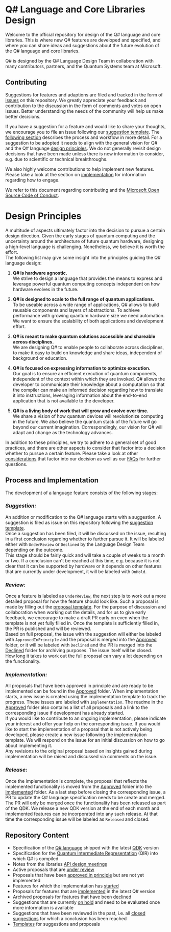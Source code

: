 # Q# Language and Core Libraries Design

Welcome to the official repository for design of the Q# language and core libraries. This is where new Q# features are developed and specified, and where you can share ideas and suggestions about the future evolution of the Q# language and core libraries.

Q# is designed by the Q# Language Design Team in collaboration with many contributors, partners, and the Quantum Systems team at Microsoft.

## Contributing

Suggestions for features and adaptions are filed and tracked in the form of [issues](https://github.com/microsoft/qsharp-language/issues) on this repository. 
We greatly appreciate your feedback and contribution to the discussion in the form of comments and votes on open issues. Better understanding the needs of the community will help us make better decisions. 

If you have a suggestion for a feature and would like to share your thoughts, we encourage you to file an issue following our [suggestion template](https://github.com/microsoft/qsharp-language/issues/new?template=suggestion.md). The [following section](#process-and-implementation) describes the process and workflow in more detail. For a suggestion to be adopted it needs to align with the general vision for Q# and the Q# language [design principles](#design-principles). We do not generally revisit design decisions that have been made unless there is new information to consider, e.g. due to scientific or technical breakthroughs. 

We also highly welcome contributions to help implement new features. Please take a look at the section on [implementation](#implementation) for information regarding how to engage.   

We refer to this document regarding contributing and the [Microsoft Open Source Code of Conduct](https://opensource.microsoft.com/codeofconduct/).

# Design Principles

A multitude of aspects ultimately factor into the decision to pursue a certain design direction. Given the early stages of quantum computing and the uncertainty around the architecture of future quantum hardware, designing a high-level language is challenging. Nonetheless, we believe it is worth the effort.  
The following list may give some insight into the principles guiding the Q# language design:

1.	**Q# is hardware agnostic.**    
We strive to design a language that provides the means to express and leverage powerful quantum computing concepts independent on how hardware evolves in the future. 

2.	**Q# is designed to scale to the full range of quantum applications.**    
To be useable across a wide range of applications, Q# allows to build reusable components and layers of abstractions. To achieve performance with growing quantum hardware size we need automation. We want to ensure the scalability of both applications and development effort. 

3.	**Q# is meant to make quantum solutions accessible and shareable across disciplines.**    
We are designing Q# to enable people to collaborate across disciplines, to make it easy to build on knowledge and share ideas, independent of background or education. 

4.	**Q# is focused on expressing information to optimize execution.**    
Our goal is to ensure an efficient execution of quantum components, independent of the context within which they are invoked. Q# allows the developer to communicate their knowledge about a computation so that the compiler can make an informed decision regarding how to translate it into instructions, leveraging information about the end-to-end application that is not available to the developer. 

5.	**Q# is a living body of work that will grow and evolve over time.**    
We share a vision of how quantum devices will revolutionize computing in the future. We also believe the quantum stack of the future will go beyond our current imagination. Correspondingly, our vision for Q# will adapt and change as the technology advances.

In addition to these principles, we try to adhere to a general set of good practices, and there are other aspects to consider that factor into a decision whether to pursue a certain feature. Please take a look at other [considerations](https://github.com/microsoft/qsharp-language/blob/main/Guidance.md) that factor into our decision as well as our [FAQs](https://github.com/microsoft/qsharp-language/blob/main/FAQ.md) for further questions. 

## Process and Implementation

The development of a language feature consists of the following stages:

### *Suggestion:*
An addition or modification to the Q# language starts with a suggestion. A suggestion is filed as issue on this repository following the [suggestion template](https://github.com/microsoft/qsharp-language/issues/new?template=suggestion.md).     
Once a suggestion has been filed, it will be discussed on the issue, resulting in a first conclusion regarding whether to further pursue it. It will be labeled either with `UnderReview` or `Declined` by the Language Design Team depending on the outcome.    
This stage should be fairly quick and will take a couple of weeks to a month or two. If a conclusion can't be reached at this time, e.g. because it is not clear that it can be supported by hardware or it depends on other features that are currently under development, it will be labeled with `OnHold`.

### *Review:*
Once a feature is labeled as `UnderReview`, the next step is to work out a more detailed proposal for how the feature should look like. Such a proposal is made by filling out the [proposal template](https://github.com/microsoft/qsharp-language/blob/main/Templates/proposal.md). For the purpose of discussion and collaboration when working out the details, and for us to give early feedback, we encourage to make a draft PR early on even when the template is not yet fully filled in. Once the template is sufficiently filled in, the PR is published and will be reviewed.     
Based on full proposal, the issue with the suggestion will either be labeled with `ApprovedInPrinciple` and the proposal is merged into the [Approved](https://github.com/microsoft/qsharp-language/tree/main/Approved) folder, or it will be labeled with `Declined` and the PR is merged into the [Declined](https://github.com/microsoft/qsharp-language/tree/main/Declined) folder for archiving purposes. The issue itself will be closed.     
How long it takes to work out the full proposal can vary a lot depending on the functionality. 

### *Implementation:*
All proposals that have been approved in principle and are ready to be implemented can be found in the [Approved]((https://github.com/microsoft/qsharp-language/tree/main/Approved)) folder. When implementation starts, a new issue is created using the implementation template to track the progress. These issues are labeled with `Implementation`. The readme in the [Approved](https://github.com/microsoft/qsharp-language/tree/main/Approved) folder also contains a list of all proposals and a link to the corresponding issue if development has already started.     
If you would like to contribute to an ongoing implementation, please indicate your interest and offer your help on the corresponding issue. If you would like to start the implementation of a proposal that is not actively being developed, please create a new issue following the implementation template. We will respond on the issue for an initial discussion on how to go about implementing it.     
Any revisions to the original proposal based on insights gained during implementation will be raised and discussed via comments on the issue.

### *Release:*
Once the implementation is complete, the proposal that reflects the implemented functionality is moved from the [Approved](https://github.com/microsoft/qsharp-language/tree/main/Approved) folder into the [Implemented](https://github.com/microsoft/qsharp-language/tree/main/Implemented) folder. As a last step before closing the corresponding issue, a PR to update the Q# language specification needs to be create and merged. The PR will only be merged once the functionality has been released as part of the QDK. We release a new QDK version at the end of each month and implemented features can be incorporated into any such release. At that time the corresponding issue will be labeled as `Released` and closed.


## Repository Content

- Specification of the [Q# language](https://github.com/microsoft/qsharp-language/tree/main/Specifications/Language) shipped with the latest [QDK](https://www.microsoft.com/quantum/development-kit) version 
- Specification for the [Quantum Intermediate Representation](https://github.com/microsoft/qsharp-language/tree/main/Specifications/QIR) (QIR) into which Q# is compiled  
- Notes from the libraries [API design meetings](https://github.com/microsoft/qsharp-language/tree/main/CoreLibraries/ReviewNotes)
- Active proposals that are [under review](https://github.com/microsoft/qsharp-language/issues?q=is%3Aopen+is%3Aissue+label%3AUnderReview)
- Proposals that have been [approved in principle](https://github.com/microsoft/qsharp-language/tree/main/Approved) but are not yet implemented
- Features for which the implementation has [started](https://github.com/microsoft/qsharp-language/issues?q=is%3Aopen+is%3Aissue+label%3AImplementation)
- Proposals for features that are [implemented](https://github.com/microsoft/qsharp-language/tree/main/Implemented) in the latest Q# version
- Archived proposals for features that have been [declined](https://github.com/microsoft/qsharp-language/tree/main/Declined)
- Suggestions that are currently [on hold](https://github.com/microsoft/qsharp-language/issues?q=is%3Aopen+is%3Aissue+label%3AOnHold) and need to be evaluated once more information is available
- Suggestions that have been reviewed in the past, i.e. all [closed suggestions](https://github.com/microsoft/qsharp-language/issues?q=is%3Aissue+is%3Aclosed+label%3AApprovedInPrinciple+label%3ADeclined) for which a conclusion has been reached
- [Templates](https://github.com/microsoft/qsharp-language/tree/main/Templates) for suggestions and proposals
